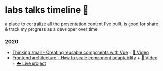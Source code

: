 # labs talks timeline :seedling:
a place to centralize all the presentation content I’ve built, is good for share & track my progress as a developer over time

### 2020
- [Thinking small - Creating reusable components with Vue](https://github.com/emkis/labs__talks/raw/master/Thinking%20small%20-%20Creating%20reusable%20components%20with%20Vue) + [🍄 Video](https://youtu.be/gy_JZaXBykM)
- [Frontend architecture - How to scale component adaptability](https://github.com/emkis/labs__talks/tree/master/Frontend%20architecture%20-%20How%20to%20scale%20component%20adaptability) + [🍄 Video](https://youtu.be/LTtcE1-RYpo) + [:cloud: Live project](https://vigorous-hugle-eae992.netlify.app/)
